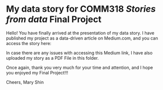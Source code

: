 # My data story for COMM318 _Stories from data_ Final Project

Hello! You have finally arrived at the presentation of my data story. I have published my project as a data-driven article on Medium.com, and you can access the story here: 



In case there are any issues with accessing this Medium link, I have also uploaded my story as a PDF File in this folder.

Once again, thank you very much for your time and attention, and I hope you enjoyed my Final Project!!! 

Cheers,
Mary Shin